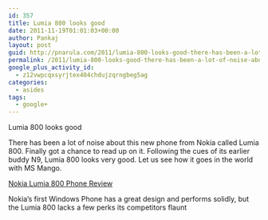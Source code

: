 ```yaml
---
id: 357
title: Lumia 800 looks good
date: 2011-11-19T01:01:03+00:00
author: Pankaj
layout: post
guid: http://pnarula.com/2011/lumia-800-looks-good-there-has-been-a-lot-of-noise-about-this-new-phone-from-nokia/
permalink: /2011/lumia-800-looks-good-there-has-been-a-lot-of-noise-about-this-new-phone-from-nokia/
google_plus_activity_id:
  - z12vwpcqxsyrjtex404chdujzqrngbeg5ag
categories:
  - asides
tags:
  - google+
---
```

Lumia 800 looks good

There has been a lot of noise about this new phone from Nokia called Lumia 800. Finally got a chance to read up on it. Following the cues of its earlier buddy N9, Lumia 800 looks very good. Let us see how it goes in the world with MS Mango.

<a href="http://www.pcworld.com/article/244187/nokia_lumia_800_review_nokias_most_promising_smartphone_yet.html" onclick="_gaq.push(['_trackEvent', 'outbound-article', 'http://www.pcworld.com/article/244187/nokia_lumia_800_review_nokias_most_promising_smartphone_yet.html', 'Nokia Lumia 800 Phone Review']);" >Nokia Lumia 800 Phone Review</a>

<img class="alignleft" src="http://images0-focus-opensocial.googleusercontent.com/gadgets/proxy?container=focus&gadget=a&resize_h=100&url=http%3A%2F%2Fzapp1.staticworld.net%2Freviews%2Fgraphics%2Fproducts%2Fuploaded%2Fnokia_lumia_800_1163591_g1.jpg" alt="" />Nokia&#8217;s first Windows Phone has a great design and performs solidly, but the Lumia 800 lacks a few perks its competitors flaunt